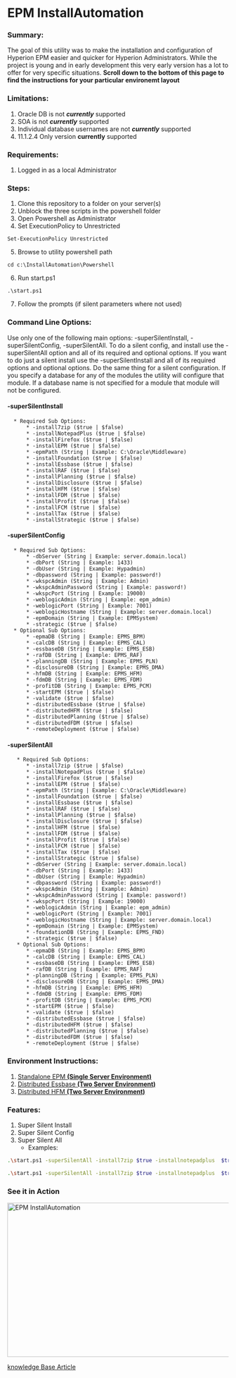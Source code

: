 # EPM InstallAutomation

### Summary:

The goal of this utility was to make the installation and configuration of Hyperion EPM easier and quicker for Hyperion Administrators. While the project is young and in early development this very early version has a lot to offer for very specific situations. __Scroll down to the bottom of this page to find the instructions for your particular environemt layout__

### Limitations:

1. Oracle DB is not ___currently___ supported
2. SOA is not ___currently___ supported
3. Individual database usernames are not ___currently___ supported
4. 11.1.2.4 Only version __currently__ supported

### Requirements:

1. Logged in as a local Administrator

### Steps:

1. Clone this repository to a folder on your server(s)
2. Unblock the three scripts in the powershell folder
3. Open Powershell as Administrator
4. Set ExecutionPolicy to Unrestricted
```
Set-ExecutionPolicy Unrestricted
```
5. Browse to utility powershell path
  ```
  cd c:\InstallAutomation\Powershell
  ```
6. Run start.ps1
  ```
  .\start.ps1
  ```
7. Follow the prompts (if silent parameters where not used)

### Command Line Options:

Use only one of the following main options: -superSilentInstall, -superSilentConfig, -superSilentAll. To do a silent config, and install use the -superSilentAll option and all of its required and optional options. If you want to do just a silent install use the -superSilentInstall and all of its required options and optional options. Do the same thing for a silent configuration. If you specify a database for any of the modules the utility will configure that module. If a database name is not specified for a module that module will not be configured.

  #### -superSilentInstall
      * Required Sub Options:
          * -install7zip ($true | $false)
          * -installNotepadPlus ($true | $false)
          * -installFirefox ($true | $false)
          * -installEPM ($true | $false)
          * -epmPath (String | Example: C:\Oracle\Middleware)
          * -installFoundation ($true | $false)
          * -installEssbase ($true | $false)
          * -installRAF ($true | $false)
          * -installPlanning ($true | $false)
          * -installDisclosure ($true | $false)
          * -installHFM ($true | $false)
          * -installFDM ($true | $false)
          * -installProfit ($true | $false)
          * -installFCM ($true | $false)
          * -installTax ($true | $false)
          * -installStrategic ($true | $false)
  #### -superSilentConfig
      * Required Sub Options:
          * -dbServer (String | Example: server.domain.local)
          * -dbPort (String | Example: 1433)
          * -dbUser (String | Example: Hypadmin)
          * -dbpassword (String | Example: password!)
          * -wkspcAdmin (String | Example: Admin)
          * -wkspcAdminPassword (String | Example: password!)
          * -wkspcPort (String | Example: 19000)
          * -weblogicAdmin (String | Example: epm_admin)
          * -weblogicPort (String | Example: 7001)
          * -weblogicHostname (String | Example: server.domain.local)
          * -epmDomain (String | Example: EPMSystem)
          * -strategic ($true | $false)
      * Optional Sub Options:
          * -epmaDB (String | Example: EPMS_BPM)
          * -calcDB (String | Example: EPMS_CAL)
          * -essbaseDB (String | Example: EPMS_ESB)
          * -rafDB (String | Example: EPMS_RAF)
          * -planningDB (String | Example: EPMS_PLN)
          * -disclosureDB (String | Example: EPMS_DMA)
          * -hfmDB (String | Example: EPMS_HFM)
          * -fdmDB (String | Example: EPMS_FDM)
          * -profitDB (String | Example: EPMS_PCM)
          * -startEPM ($true | $false)
          * -validate ($true | $false)
          * -distributedEssbase ($true | $false)
          * -distributedHFM ($true | $false)
          * -distributedPlanning ($true | $false)
          * -distributedFDM ($true | $false)
          * -remoteDeployment ($true | $false)
   #### -superSilentAll
       * Required Sub Options:
          * -install7zip ($true | $false)
          * -installNotepadPlus ($true | $false)
          * -installFirefox ($true | $false)
          * -installEPM ($true | $false)
          * -epmPath (String | Example: C:\Oracle\Middleware)
          * -installFoundation ($true | $false)
          * -installEssbase ($true | $false)
          * -installRAF ($true | $false)
          * -installPlanning ($true | $false)
          * -installDisclosure ($true | $false)
          * -installHFM ($true | $false)
          * -installFDM ($true | $false)
          * -installProfit ($true | $false)
          * -installFCM ($true | $false)
          * -installTax ($true | $false)
          * -installStrategic ($true | $false)
          * -dbServer (String | Example: server.domain.local)
          * -dbPort (String | Example: 1433)
          * -dbUser (String | Example: Hypadmin)
          * -dbpassword (String | Example: password!)
          * -wkspcAdmin (String | Example: Admin)
          * -wkspcAdminPassword (String | Example: password!)
          * -wkspcPort (String | Example: 19000)
          * -weblogicAdmin (String | Example: epm_admin)
          * -weblogicPort (String | Example: 7001)
          * -weblogicHostname (String | Example: server.domain.local)
          * -epmDomain (String | Example: EPMSystem)
          * -foundationDB (String | Example: EPMS_FND)
          * -strategic ($true | $false)
       * Optional Sub Options:
          * -epmaDB (String | Example: EPMS_BPM)
          * -calcDB (String | Example: EPMS_CAL)
          * -essbaseDB (String | Example: EPMS_ESB)
          * -rafDB (String | Example: EPMS_RAF)
          * -planningDB (String | Example: EPMS_PLN)
          * -disclosureDB (String | Example: EPMS_DMA)
          * -hfmDB (String | Example: EPMS_HFM)
          * -fdmDB (String | Example: EPMS_FDM)
          * -profitDB (String | Example: EPMS_PCM)
          * -startEPM ($true | $false)
          * -validate ($true | $false)
          * -distributedEssbase ($true | $false)
          * -distributedHFM ($true | $false)
          * -distributedPlanning ($true | $false)
          * -distributedFDM ($true | $false)
          * -remoteDeployment ($true | $false)
          
### Environment Instructions:

1. <a href="https://github.com/chasebank87/EPMSilent-InstallAutomation/blob/master/Standalone.md">Standalone EPM __(Single Server Environment)__</a>
2. <a href="https://github.com/chasebank87/EPMSilent-InstallAutomation/blob/master/DistributedEssbase.md">Distributed Essbase __(Two Server Environment)__</a>
2. <a href="https://github.com/chasebank87/EPMSilent-InstallAutomation/blob/master/DistributedHFM.md">Distributed HFM __(Two Server Environment)__</a>


### Features:

1. Super Silent Install
2. Super Silent Config
3. Super Silent All
    * Examples:
    
```bash
.\start.ps1 -superSilentAll -install7zip $true -installnotepadplus  $true -installfirefox $true -installepm $true -epmPath <path> -installFoundation $true -installEssbase $true -installRAF $true -installPlanning $true -installDisclosure $true -installHFM $true -installfdm $true -installProfit $true -installFCM $false -installTax $false -installStrategic $true -dbServer <hostname> -dbPort <port> -dbUser <user> -dbPassword <password> -wkspcAdmin <user> -wkspcAdminPassword <password> -weblogicAdmin <user> -weblogicPort <port> -weblogicHostname <hostname> -wkspcPort <port> -epmDomain <domain> -foundationDB <db> -epmaDB <db>  -calcDB <db>  -essbaseDB <db>  -rafDB <db> -planningDB <db> -disclosureDB <db> -hfmDB <db> -fdmDB <db> -profitDB <db> -strategic $true -remoteDeployment $false
```



```bash
.\start.ps1 -superSilentAll -install7zip $true -installnotepadplus  $true -installfirefox $true -installepm $true -epmPath c:\Oracle\Middleware -installFoundation $true -installEssbase $true -installRAF $true -installPlanning $true -installDisclosure $true -installHFM $true -installfdm $true -installProfit $true -installFCM $false -installTax $false -installStrategic $true -dbServer server.domain.com -dbPort 1433 -dbUser hypadmin -dbPassword password -wkspcAdmin admin -wkspcAdminPassword password -weblogicAdmin epm_admin -weblogicPort 7001 -weblogicHostname server.domain.com -wkspcPort 19000 -epmDomain EPMSystem -foundationDB EPMS_FND -epmaDB EPMS_BPM -calcDB EPMS_CAL -essbaseDB EPMS_ESB -rafDB EPMS_RAF -planningDB EPMS_PLN -disclosureDB EPMS_DMA -hfmDB EPMS_HFM -fdmDB EPMS_FDM -profitDB EPMS_PCM -strategic $true -remoteDeployment $false
```


### See it in Action

<a href="https://vimeo.com/318823905" target="_blank"><img src="https://kb.chaseelder.com/wp-content/uploads/2019/02/Screen-Shot-2019-02-21-at-4.06.28-PM.png" 
alt="EPM InstallAutomation" width="600" height="350"/></a>

<a href="https://kb.chaseelder.com/epm-silent-install-installautomation/">knowledge Base Article</a>
